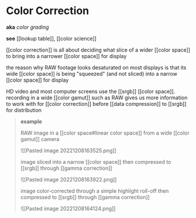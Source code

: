 # Color Correction

**aka** _color grading_

**see** [[lookup table]], [[color science]]

[[color correction]] is all about deciding what slice of a wider [[color space]] to bring into a narrower [[color space]] for display

the reason why RAW footage looks desaturated on most displays is that its wide [[color space]] is being "squeezed" (and not sliced) into a narrow [[color space]] for display

HD video and most computer screens use the [[srgb]] [[color space]]. recording in a wide [[color gamut]] such as RAW gives us more information to work with for [[color correction]] before [[data compression]] to [[srgb]] for distribution

> **example**
>
> RAW image in a [[color space#linear color space]] from a wide [[color gamut]] camera
>
> ![[Pasted image 20221208163525.png]]
>
> image sliced into a narrow [[color space]] then compressed to [[srgb]] through [[gamma correction]]
>
> ![[Pasted image 20221208163922.png]]
>
> image color-corrected through a simple highlight roll-off then compressed to [[srgb]] through [[gamma correction]]
>
> ![[Pasted image 20221208164124.png]]
